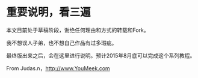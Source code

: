 # 重要说明，看三遍

本文目前处于草稿阶段，谢绝任何理由和方式的转载和Fork。

我不想误人子弟，也不想自己作品有过多瑕疵。

最终版出来之后，会在这里进行说明。预计2015年8月底可以完成这个系列教程。

From Judas.n，<http://www.YouMeek.com>

